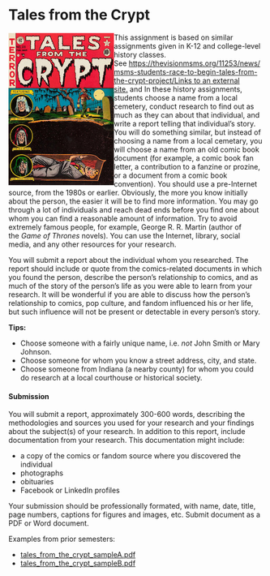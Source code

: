 # Tales from the Crypt

<img style="float:left" alt="Cover of Tales from the Crypt #28 (EC Comics, February-March 1952" src="images/gcd_36749.jpg/">

This assignment is based on similar assignments given in K-12 and college-level history classes. See [https://thevisionmsms.org/11253/news/msms-students-race-to-begin-tales-from-the-crypt-project/Links to an external site.](https://thevisionmsms.org/11253/news/msms-students-race-to-begin-tales-from-the-crypt-project/) and In these history assignments, students choose a name from a local cemetery, conduct research to find out as much as they can about that individual, and write a report telling that individual’s story. You will do something similar, but instead of choosing a name from a local cemetary, you will choose a name from an old comic book document (for example, a comic book fan letter, a contribution to a fanzine or prozine, or a document from a comic book convention). You should use a pre-Internet source, from the 1980s or earlier. Obviously, the more you know initially about the person, the easier it will be to find more information. You may go through a lot of individuals and reach dead ends before you find one about whom you can find a reasonable amount of information. Try to avoid extremely famous people, for example, George R. R. Martin (author of the _Game of Thrones_ novels). You can use the Internet, library, social media, and any other resources for your research.

You will submit a report about the individual whom you researched. The report should include or quote from the comics-related documents in which you found the person, describe the person’s relationship to comics, and as much of the story of the person’s life as you were able to learn from your research. It will be wonderful if you are able to discuss how the person’s relationship to comics, pop culture, and fandom influenced his or her life, but such influence will not be present or detectable in every person’s story.

**Tips:**

- Choose someone with a fairly unique name, i.e. _not_ John Smith or Mary Johnson.
- Choose someone for whom you know a street address, city, and state.
- Choose someone from Indiana (a nearby county) for whom you could do research at a local courthouse or historical society.

#### Submission

You will submit a report, approximately 300-600 words, describing the methodologies and sources you used for your research and your findings about the subject(s) of your research. In addition to this report, include documentation from your research. This documentation might include:

- a copy of the comics or fandom source where you discovered the individual
- photographs
- obituaries
- Facebook or LinkedIn profiles

Your submission should be professionally formated, with name, date, title, page numbers, captions for figures and images, etc. Submit document as a PDF or Word document.

Examples from prior semesters:

- [tales\_from\_the\_crypt\_sampleA.pdf](https://iu.instructure.com/courses/2035442/files/135787530?wrap=1)
- [tales\_from\_the\_crypt\_sampleB.pdf](https://iu.instructure.com/courses/2035442/files/135787529?wrap=1)